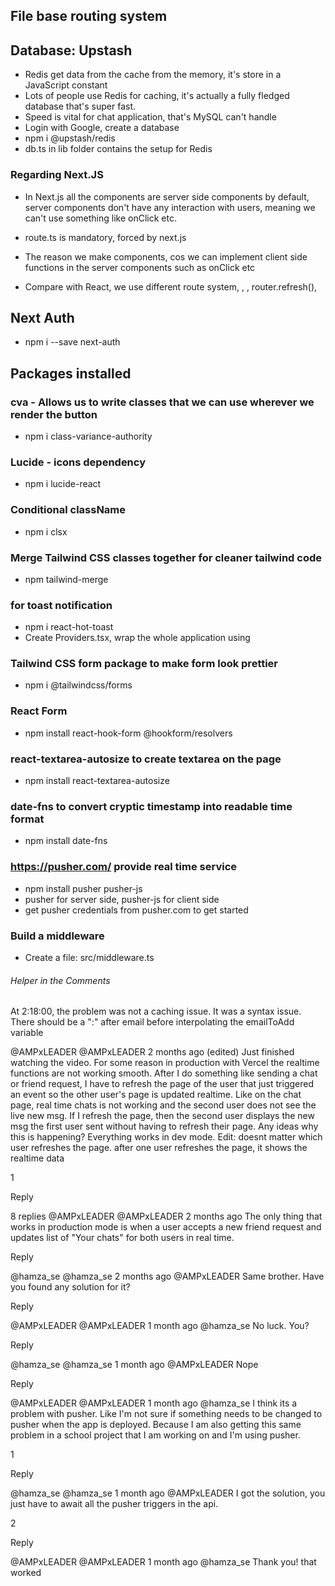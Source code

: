 ## File base routing system

## Database: Upstash

- Redis get data from the cache from the memory, it's store in a JavaScript constant
- Lots of people use Redis for caching, it's actually a fully fledged database that's super fast.
- Speed is vital for chat application, that's MySQL can't handle
- Login with Google, create a database
- npm i @upstash/redis
- db.ts in lib folder contains the setup for Redis

### Regarding Next.JS

- In Next.js all the components are server side components by default, server components don't have any interaction with users, meaning we can't use something like onClick etc.

- route.ts is mandatory, forced by next.js

- The reason we make components, cos we can implement client side functions in the server components such as onClick etc

- Compare with React, we use different route system, <Link />, <Image />, router.refresh(),

## Next Auth

- npm i --save next-auth

## Packages installed

### cva - Allows us to write classes that we can use wherever we render the button

- npm i class-variance-authority

### Lucide - icons dependency

- npm i lucide-react

### Conditional className

- npm i clsx

### Merge Tailwind CSS classes together for cleaner tailwind code

- npm tailwind-merge

### for toast notification

- npm i react-hot-toast
- Create Providers.tsx, wrap the whole application using <Providers></Providers>

### Tailwind CSS form package to make form look prettier

- npm i @tailwindcss/forms

### React Form

- npm install react-hook-form @hookform/resolvers

### react-textarea-autosize to create textarea on the page

- npm install react-textarea-autosize

### date-fns to convert cryptic timestamp into readable time format

- npm install date-fns

### https://pusher.com/ provide real time service

- npm install pusher pusher-js
- pusher for server side, pusher-js for client side
- get pusher credentials from pusher.com to get started

### Build a middleware

- Create a file: src/middleware.ts

###### Helper in the Comments

At 2:18:00, the problem was not a caching issue. It was a syntax issue. There should be a ":" after email before interpolating the emailToAdd variable

@AMPxLEADER
@AMPxLEADER
2 months ago (edited)
Just finished watching the video. For some reason in production with Vercel the realtime functions are not working smooth. After I do something like sending a chat or friend request, I have to refresh the page of the user that just triggered an event so the other user's page is updated realtime. Like on the chat page, real time chats is not working and the second user does not see the live new msg. If I refresh the page, then the second user displays the new msg the first user sent without having to refresh their page. Any ideas why this is happening? Everything works in dev mode. Edit: doesnt matter which user refreshes the page. after one user refreshes the page, it shows the realtime data

1

Reply

8 replies
@AMPxLEADER
@AMPxLEADER
2 months ago
The only thing that works in production mode is when a user accepts a new friend request and updates list of "Your chats" for both users in real time.

Reply

@hamza_se
@hamza_se
2 months ago
@AMPxLEADER Same brother. Have you found any solution for it?

Reply

@AMPxLEADER
@AMPxLEADER
1 month ago
@hamza_se No luck. You?

Reply

@hamza_se
@hamza_se
1 month ago
@AMPxLEADER Nope

Reply

@AMPxLEADER
@AMPxLEADER
1 month ago
@hamza_se I think its a problem with pusher. Like I'm not sure if something needs to be changed to pusher when the app is deployed. Because I am also getting this same problem in a school project that I am working on and I'm using pusher.

1

Reply

@hamza_se
@hamza_se
1 month ago
@AMPxLEADER I got the solution, you just have to await all the pusher triggers in the api.

2

Reply

@AMPxLEADER
@AMPxLEADER
1 month ago
@hamza_se Thank you! that worked
